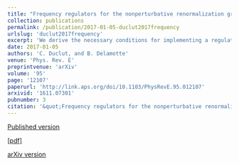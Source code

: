 ```yaml
---
title: "Frequency regulators for the nonperturbative renormalization group: A general study and the model A as a benchmark"
collection: publications
permalink: /publication/2017-01-05-duclut2017frequency
urlslug: 'duclut2017frequency'
excerpt: 'We derive the necessary conditions for implementing a regulator that depends on both momentum and frequency in the nonperturbative renormalization-group flow equations of out-of-equilibrium statistical systems. We consider model A as a benchmark and compute its dynamical critical exponent $z$. This allows us to show that frequency regulators compatible with causality and the fluctuation-dissipation theorem can be devised. We show that when the principle of minimal sensitivity (PMS) is employed to optimize the critical exponents $\eta$,¬†$\nu$, and $z$, the use of frequency regulators becomes necessary to make the PMS a self-consistent criterion.'
date: 2017-01-05
authors: 'C. Duclut, and B. Delamotte'
venue: 'Phys. Rev. E'
preprintvenue: 'arXiv'
volume: '95'
page: '12107'
paperurl: 'http://link.aps.org/doi/10.1103/PhysRevE.95.012107'
arxivid: '1611.07301'
pubnumber: 3
citation: '&quot;Frequency regulators for the nonperturbative renormalization group: A general study and the model A as a benchmark&quot;, C. Duclut, and B. Delamotte, <i>Phys. Rev. E</i> <b>95</b>, 12107 (2017).'
---
```

[Published version <i class="fa fa-external-link-alt fa-xs" aria-hidden="true"></i>](http://link.aps.org/doi/10.1103/PhysRevE.95.012107)

[[pdf] <i class="fa fa-download fa-xs" aria-hidden="true"></i>](http://charlieduclut.github.io/files/duclut2017frequency.pdf)

[arXiv version <i class="fa fa-external-link-alt fa-xs" aria-hidden="true"></i>](https://arxiv.org/abs/1611.07301)
